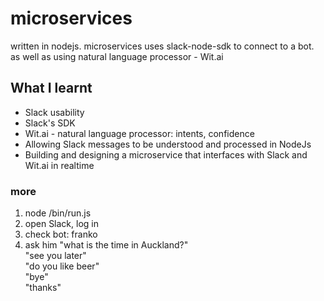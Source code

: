 # microservices
written in nodejs. microservices uses slack-node-sdk to connect to a bot.
as well as using natural language processor - Wit.ai

## What I learnt
* Slack usability
* Slack's SDK
* Wit.ai - natural language processor: intents, confidence
* Allowing Slack messages to be understood and processed in NodeJs
* Building and designing a microservice that interfaces with Slack and Wit.ai in realtime

### more
1. node /bin/run.js
2. open Slack, log in
3. check bot: franko
4. ask him "what is the time in Auckland?"  
    "see you later"  
    "do you like beer"  
    "bye"  
    "thanks"  

